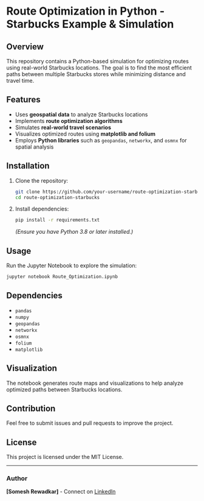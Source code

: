 # Route Optimization in Python - Starbucks Example & Simulation

## Overview

This repository contains a Python-based simulation for optimizing routes using real-world Starbucks locations. The goal is to find the most efficient paths between multiple Starbucks stores while minimizing distance and travel time.

## Features

- Uses **geospatial data** to analyze Starbucks locations
- Implements **route optimization algorithms**
- Simulates **real-world travel scenarios**
- Visualizes optimized routes using **matplotlib and folium**
- Employs **Python libraries** such as `geopandas`, `networkx`, and `osmnx` for spatial analysis

## Installation

1. Clone the repository:
   ```bash
   git clone https://github.com/your-username/route-optimization-starbucks.git
   cd route-optimization-starbucks
   ```
2. Install dependencies:
   ```bash
   pip install -r requirements.txt
   ```
   *(Ensure you have Python 3.8 or later installed.)*

## Usage

Run the Jupyter Notebook to explore the simulation:

```bash
jupyter notebook Route_Optimization.ipynb
```

## Dependencies

- `pandas`
- `numpy`
- `geopandas`
- `networkx`
- `osmnx`
- `folium`
- `matplotlib`

## Visualization

The notebook generates route maps and visualizations to help analyze optimized paths between Starbucks locations.

## Contribution

Feel free to submit issues and pull requests to improve the project.

## License

This project is licensed under the MIT License.

---

### Author

**[Somesh Rewadkar]** - Connect on [LinkedIn](https://www.linkedin.com/in/somesh-rewadkar-61262a154/)

